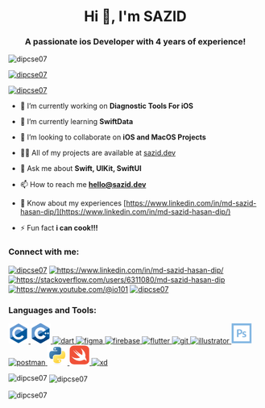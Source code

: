 <h1 align="center">Hi 👋, I'm SAZID</h1>
<h3 align="center">A passionate ios Developer with 4 years of experience!</h3>

<p align="left"> <img src="https://komarev.com/ghpvc/?username=dipcse07&label=Profile%20views&color=0e75b6&style=flat" alt="dipcse07" /> </p>

<p align="left"> <a href="https://github.com/ryo-ma/github-profile-trophy"><img src="https://github-profile-trophy.vercel.app/?username=dipcse07" alt="dipcse07" /></a> </p>

<p align="left"> <a href="https://twitter.com/dipcse07" target="blank"><img src="https://img.shields.io/twitter/follow/dipcse07?logo=twitter&style=for-the-badge" alt="dipcse07" /></a> </p>

- 🔭 I’m currently working on **Diagnostic Tools For iOS**

- 🌱 I’m currently learning **SwiftData**

- 👯 I’m looking to collaborate on **iOS and MacOS Projects**

- 👨‍💻 All of my projects are available at [sazid.dev](sazid.dev)

- 💬 Ask me about **Swift, UIKit, SwiftUI**

- 📫 How to reach me **hello@sazid.dev**

- 📄 Know about my experiences [https://www.linkedin.com/in/md-sazid-hasan-dip/](https://www.linkedin.com/in/md-sazid-hasan-dip/)

- ⚡ Fun fact **i can cook!!!**

<h3 align="left">Connect with me:</h3>
<p align="left">
<a href="https://twitter.com/dipcse07" target="blank"><img align="center" src="https://raw.githubusercontent.com/rahuldkjain/github-profile-readme-generator/master/src/images/icons/Social/twitter.svg" alt="dipcse07" height="30" width="40" /></a>
<a href="https://linkedin.com/in/https://www.linkedin.com/in/md-sazid-hasan-dip/" target="blank"><img align="center" src="https://raw.githubusercontent.com/rahuldkjain/github-profile-readme-generator/master/src/images/icons/Social/linked-in-alt.svg" alt="https://www.linkedin.com/in/md-sazid-hasan-dip/" height="30" width="40" /></a>
<a href="https://stackoverflow.com/users/https://stackoverflow.com/users/6311080/md-sazid-hasan-dip" target="blank"><img align="center" src="https://raw.githubusercontent.com/rahuldkjain/github-profile-readme-generator/master/src/images/icons/Social/stack-overflow.svg" alt="https://stackoverflow.com/users/6311080/md-sazid-hasan-dip" height="30" width="40" /></a>
<a href="https://www.youtube.com/c/https://www.youtube.com/@io101" target="blank"><img align="center" src="https://raw.githubusercontent.com/rahuldkjain/github-profile-readme-generator/master/src/images/icons/Social/youtube.svg" alt="https://www.youtube.com/@io101" height="30" width="40" /></a>
<a href="https://www.leetcode.com/dipcse07" target="blank"><img align="center" src="https://raw.githubusercontent.com/rahuldkjain/github-profile-readme-generator/master/src/images/icons/Social/leet-code.svg" alt="dipcse07" height="30" width="40" /></a>
</p>

<h3 align="left">Languages and Tools:</h3>
<p align="left"> <a href="https://www.cprogramming.com/" target="_blank" rel="noreferrer"> <img src="https://raw.githubusercontent.com/devicons/devicon/master/icons/c/c-original.svg" alt="c" width="40" height="40"/> </a> <a href="https://www.w3schools.com/cpp/" target="_blank" rel="noreferrer"> <img src="https://raw.githubusercontent.com/devicons/devicon/master/icons/cplusplus/cplusplus-original.svg" alt="cplusplus" width="40" height="40"/> </a> <a href="https://dart.dev" target="_blank" rel="noreferrer"> <img src="https://www.vectorlogo.zone/logos/dartlang/dartlang-icon.svg" alt="dart" width="40" height="40"/> </a> <a href="https://www.figma.com/" target="_blank" rel="noreferrer"> <img src="https://www.vectorlogo.zone/logos/figma/figma-icon.svg" alt="figma" width="40" height="40"/> </a> <a href="https://firebase.google.com/" target="_blank" rel="noreferrer"> <img src="https://www.vectorlogo.zone/logos/firebase/firebase-icon.svg" alt="firebase" width="40" height="40"/> </a> <a href="https://flutter.dev" target="_blank" rel="noreferrer"> <img src="https://www.vectorlogo.zone/logos/flutterio/flutterio-icon.svg" alt="flutter" width="40" height="40"/> </a> <a href="https://git-scm.com/" target="_blank" rel="noreferrer"> <img src="https://www.vectorlogo.zone/logos/git-scm/git-scm-icon.svg" alt="git" width="40" height="40"/> </a> <a href="https://www.adobe.com/in/products/illustrator.html" target="_blank" rel="noreferrer"> <img src="https://www.vectorlogo.zone/logos/adobe_illustrator/adobe_illustrator-icon.svg" alt="illustrator" width="40" height="40"/> </a> <a href="https://www.photoshop.com/en" target="_blank" rel="noreferrer"> <img src="https://raw.githubusercontent.com/devicons/devicon/master/icons/photoshop/photoshop-line.svg" alt="photoshop" width="40" height="40"/> </a> <a href="https://postman.com" target="_blank" rel="noreferrer"> <img src="https://www.vectorlogo.zone/logos/getpostman/getpostman-icon.svg" alt="postman" width="40" height="40"/> </a> <a href="https://www.python.org" target="_blank" rel="noreferrer"> <img src="https://raw.githubusercontent.com/devicons/devicon/master/icons/python/python-original.svg" alt="python" width="40" height="40"/> </a> <a href="https://developer.apple.com/swift/" target="_blank" rel="noreferrer"> <img src="https://raw.githubusercontent.com/devicons/devicon/master/icons/swift/swift-original.svg" alt="swift" width="40" height="40"/> </a> <a href="https://www.adobe.com/products/xd.html" target="_blank" rel="noreferrer"> <img src="https://cdn.worldvectorlogo.com/logos/adobe-xd.svg" alt="xd" width="40" height="40"/> </a> </p>

<p><img align="left" src="https://github-readme-stats.vercel.app/api/top-langs?username=dipcse07&show_icons=true&locale=en&layout=compact" alt="dipcse07" /></p>

<p>&nbsp;<img align="center" src="https://github-readme-stats.vercel.app/api?username=dipcse07&show_icons=true&locale=en" alt="dipcse07" /></p>

<p><img align="center" src="https://github-readme-streak-stats.herokuapp.com/?user=dipcse07&" alt="dipcse07" /></p>
